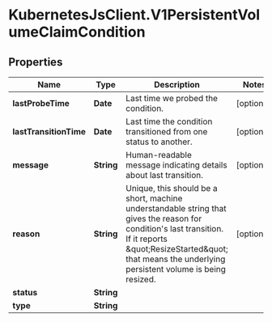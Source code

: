# KubernetesJsClient.V1PersistentVolumeClaimCondition

## Properties
Name | Type | Description | Notes
------------ | ------------- | ------------- | -------------
**lastProbeTime** | **Date** | Last time we probed the condition. | [optional] 
**lastTransitionTime** | **Date** | Last time the condition transitioned from one status to another. | [optional] 
**message** | **String** | Human-readable message indicating details about last transition. | [optional] 
**reason** | **String** | Unique, this should be a short, machine understandable string that gives the reason for condition&#39;s last transition. If it reports \&quot;ResizeStarted\&quot; that means the underlying persistent volume is being resized. | [optional] 
**status** | **String** |  | 
**type** | **String** |  | 



